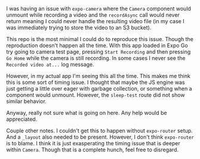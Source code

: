 I was having an issue with `expo-camera` where the `Camera` component would
unmount while recording a video and the `recordAsync` call would never return
meaning I could never handle the resulting video file (in my case I was
immediately trying to store the video to an S3 bucket).

This repo is the most minimal I could do to reproduce this issue. Though the
reproduction doesn't happen all the time. With this app loaded in Expo Go try
going to camera test page, pressing `Start Recording` and then pressing `Go Home`
while the camera is still recording. In some cases I never see the
`Recorded video at...` log message.

However, in my actual app I'm seeing this all the time.  This makes me think
this is some sort of timing issue.  I thought that maybe the JS engine was just
getting a little over eager with garbage collection, or something when a
component would unmount. However, the `sleep-test` route did not show similar
behavior.

Anyway, really not sure what is going on here.  Any help would be appreciated.

Couple other notes. I couldn't get this to happen without `expo-router` setup.
And a `_layout` also needed to be present. However, I don't think `expo-router`
is to blame.  I think it is just exasperating the timing issue that is deeper
within `Camera`.  Though that is a complete hunch, feel free to disregard.
